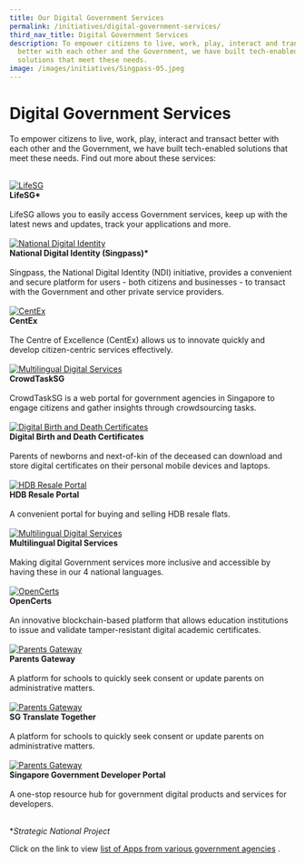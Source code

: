```yaml
---
title: Our Digital Government Services
permalink: /initiatives/digital-government-services/
third_nav_title: Digital Government Services
description: To empower citizens to live, work, play, interact and transact
  better with each other and the Government, we have built tech-enabled
  solutions that meet these needs.
image: /images/initiatives/Singpass-05.jpeg
---
```

# Digital Government Services

To empower citizens to live, work, play, interact and transact better with each other and the Government, we have built tech-enabled solutions that meet these needs. Find out more about these services:

<br>
<div class="row">
	
<div class="col"> 
<a href="/initiatives/strategic-national-projects/lifesg"><img src="/images/initiatives/lifesg.jpeg" alt="LifeSG"></a><br>
		<div class="header"><b>LifeSG*</b></div><br>
		<div class="para">LifeSG allows you to easily access Government services, keep up with the latest news and updates, track your applications and more.
</div>
<br>
</div>
	
<div class="col"> 
<a href="/initiatives/strategic-national-projects/national-digital-identity"><img src="/images/initiatives/Singpass-website.jpeg" alt="National Digital Identity"></a><br>
	<div class="header"><b>National Digital Identity (Singpass)*</b></div><br>
	<div class="para">Singpass, the National Digital Identity (NDI) initiative, provides a convenient and secure platform for users - both citizens and businesses - to transact with the Government and other private service providers.
</div>
<br>
</div>
	
<div class="col"> 
<a href="/initiatives/digital-government-services/centex"><img src="/images/initiatives/overview-pages/centex.png" alt="CentEx"></a><br>
     <div class="header"><b>CentEx</b></div><br>
    <div class="para">The Centre of Excellence (CentEx) allows us to innovate quickly and develop citizen-centric services effectively.
</div>
<br>
</div>

</div>

<div class="row">

<div class="col"> 
<a href="/initiatives/digital-government-services/multilingual-digital-services"><img src="/images/initiatives/Crowdtasksg-01.jpg" alt="Multilingual Digital Services"></a><br>
    <div class="header"><b>CrowdTaskSG</b></div><br>
    <div class="para">CrowdTaskSG is a web portal for government agencies in Singapore to engage citizens and gather insights through crowdsourcing tasks.
</div>
<br></div>	
	
<div class="col"> 
<a href="/initiatives/Digital-Government-Services/digital-birth-and-death-certs"><img src="/images/initiatives/overview-pages/digital-birth-death-cert.jpg" alt="Digital Birth and Death Certificates"></a><br>
    <div class="header"><b>Digital Birth and Death Certificates</b></div><br>
    <div class="para">Parents of newborns and next-of-kin of the deceased can download and store digital certificates on their personal mobile devices and laptops.  
</div>
<br>
</div>

<div class="col"> 
<a href="/initiatives/digital-government-services/hdb-resale-portal"><img src="/images/initiatives/overview-pages/hdb-resale-portal.png" alt="HDB Resale Portal"></a><br>
    <div class="header"><b>HDB Resale Portal</b></div><br>
    <div class="para">A convenient portal for buying and selling HDB resale flats. 
</div>
<br>
</div>
	
</div>

<div class="row">

<div class="col"> 
<a href="/initiatives/digital-government-services/multilingual-digital-services"><img src="/images/initiatives/overview-pages/multilingual-digital-services.png" alt="Multilingual Digital Services"></a><br>
    <div class="header"><b>Multilingual Digital Services</b></div><br>
    <div class="para">Making digital Government services more inclusive and accessible by having these in our 4 national languages.
</div>
<br></div>
	
<div class="col"> 
<a href="/initiatives/digital-government-services/opencerts"><img src="/images/initiatives/overview-pages/opencerts.png" alt="OpenCerts"></a><br>
    <div class="header"><b>OpenCerts</b></div><br>
    <div class="para">An innovative blockchain-based platform that allows education institutions to issue and validate tamper-resistant digital academic certificates.
</div>
<br>
</div>

<div class="col">
<a href="/initiatives/digital-government-services/parents-gateway"><img src="/images/initiatives/overview-pages/parents-gateway.png" alt="Parents Gateway"></a><br>
    <div class="header"><b>Parents Gateway</b></div><br>
    <div class="para">A platform for schools to quickly seek consent or update parents on administrative matters.
</div>
	<br></div>
	
</div>	

<div class="row">

<div class="col">
<a href="/initiatives/digital-government-services/parents-gateway"><img src="/images/initiatives/overview-pages/parents-gateway.png" alt="Parents Gateway"></a><br>
    <div class="header"><b>SG Translate Together</b></div><br>
    <div class="para">A platform for schools to quickly seek consent or update parents on administrative matters.
</div>
	<br></div>
	
<div class="col">
<a href="/initiatives/digital-government-services/parents-gateway"><img src="/images/initiatives/overview-pages/parents-gateway.png" alt="Parents Gateway"></a><br>
    <div class="header"><b>Singapore Government Developer Portal</b></div><br>
    <div class="para">A one-stop resource hub for government digital products and services for developers.
</div>
	<br></div>

<div class="col"></div>	
	
</div>
	
**Strategic National Project*

Click on the link to view [list of Apps from various government agencies](/community/apps-for-you) .